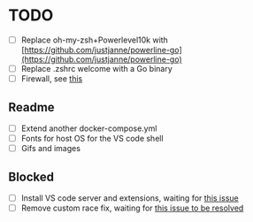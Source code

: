 # TODO

- [ ] Replace oh-my-zsh+Powerlevel10k with [https://github.com/justjanne/powerline-go](https://github.com/justjanne/powerline-go)
- [ ] Replace .zshrc welcome with a Go binary
- [ ] Firewall, see [this](https://code.visualstudio.com/docs/remote/containers#_what-are-the-connectivity-requirements-for-the-vs-code-server-when-it-is-running-in-a-container)

## Readme

- [ ] Extend another docker-compose.yml
- [ ] Fonts for host OS for the VS code shell
- [ ] Gifs and images

## Blocked

- [ ] Install VS code server and extensions, waiting for [this issue](https://github.com/microsoft/vscode-remote-release/issues/1718)
- [ ] Remove custom race fix, waiting for [this issue to be resolved](https://github.com/golang/go/issues/14481)
